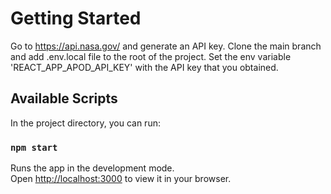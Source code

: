 # Getting Started

Go to https://api.nasa.gov/ and generate an API key. Clone the main branch and add .env.local file to the root of the project. Set the env variable 'REACT_APP_APOD_API_KEY' with the API key that you obtained.

## Available Scripts

In the project directory, you can run:

### `npm start`

Runs the app in the development mode.\
Open [http://localhost:3000](http://localhost:3000) to view it in your browser.
